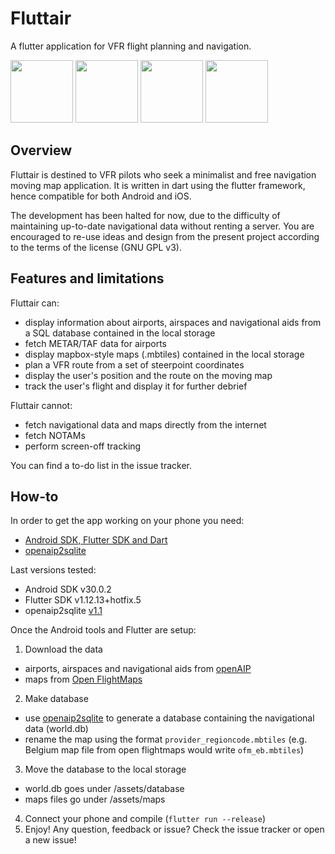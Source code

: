 # Fluttair
A flutter application for VFR flight planning and navigation.

<img src="demo/map2.png" width="100"> <img src="demo/map1.png" width="100"> <img src="demo/archived.png" width="100"> <img src="demo/db3.png" width="100">

## Overview
Fluttair is destined to VFR pilots who seek a minimalist and free navigation moving map application.
It is written in dart using the flutter framework, hence compatible for both Android and iOS.

The development has been halted for now, due to the difficulty of maintaining up-to-date navigational data without renting a server. 
You are encouraged to re-use ideas and design from the present project according to the terms of the license (GNU GPL v3).

## Features and limitations
Fluttair can:
* display information about airports, airspaces and navigational aids from a SQL database contained in the local storage
* fetch METAR/TAF data for airports
* display mapbox-style maps (.mbtiles) contained in the local storage
* plan a VFR route from a set of steerpoint coordinates
* display the user's position and the route on the moving map
* track the user's flight and display it for further debrief

Fluttair cannot:
* fetch navigational data and maps directly from the internet
* fetch NOTAMs
* perform screen-off tracking

You can find a to-do list in the issue tracker.

## How-to
In order to get the app working on your phone you need:
* [Android SDK, Flutter SDK and Dart](https://flutter.dev/docs/get-started/install)
* [openaip2sqlite](https://github.com/acrovato/openaip2sqlite)

Last versions tested:
* Android SDK v30.0.2
* Flutter SDK v1.12.13+hotfix.5
* openaip2sqlite [v1.1](https://github.com/acrovato/openaip2sqlite/releases/tag/v1.1)

Once the Android tools and Flutter are setup:
1) Download the data
  - airports, airspaces and navigational aids from [openAIP](https://www.openaip.net/)
  - maps from [Open FlightMaps](https://www.openflightmaps.org/)
2) Make database
  - use [openaip2sqlite](https://github.com/acrovato/openaip2sqlite) to generate a database containing the navigational data (world.db)
  - rename the map using the format `provider_regioncode.mbtiles` (e.g. Belgium map file from open flightmaps would write `ofm_eb.mbtiles`)
3) Move the database to the local storage
  - world.db goes under /assets/database
  - maps files go under /assets/maps
4) Connect your phone and compile (`flutter run --release`)
5) Enjoy! Any question, feedback or issue? Check the issue tracker or open a new issue!
